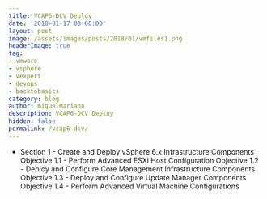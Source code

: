 ```yaml
---
title: VCAP6-DCV Deploy
date: '2018-01-17 00:00:00'
layout: post
image: /assets/images/posts/2018/01/vmfiles1.png
headerImage: true
tag:
- vmware
- vsphere
- vexpert
- devops
- backtobasics
category: blog
author: miquelMariano
description: VCAP6-DCV Deploy
hidden: false
permalink: /vcap6-dcv/
---
```


+ Section 1 - Create and Deploy vSphere 6.x Infrastructure Components
Objective 1.1 - Perform Advanced ESXi Host Configuration
 Objective 1.2 - Deploy and Configure Core Management Infrastructure Components
 Objective 1.3 - Deploy and Configure Update Manager Components
 Objective 1.4 - Perform Advanced Virtual Machine Configurations